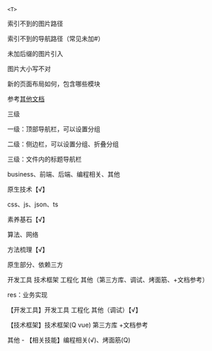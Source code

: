 



`<T>`

索引不到的图片路径

索引不到的导航路径（常见未加#）

未加后缀的图片引入

图片大小写不对





新的页面布局如何，包含哪些模块

参考[其他文档](https://vitepress.dev/zh/guide/what-is-vitepress#use-cases)

三级

一级：顶部导航栏，可以设置分组

二级：侧边栏，可以设置分组、折叠分组

三级：文件内的标题导航栏



business、前端、后端、编程相关、其他



原生技术【√】

css、js、json、ts



素养基石【√】

算法、网络



方法梳理【√】

原生部分、依赖三方



开发工具 技术框架 工程化 其他（第三方库、调试、烤面筋、+文档参考）



res：业务实现

【开发工具】开发工具 工程化 其他（调试）【√】

【技术框架】技术框架(Q vue) 第三方库 +文档参考



其他 - 【相关技能】编程相关(√)、烤面筋(Q)













